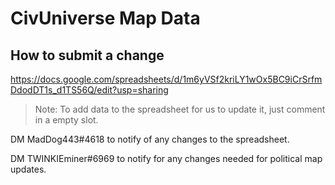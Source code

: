 CivUniverse Map Data
==========

## How to submit a change
https://docs.google.com/spreadsheets/d/1m6yVSf2kriLY1wOx5BC9iCrSrfmDdodDT1s_d1TS56Q/edit?usp=sharing
> Note: To add data to the spreadsheet for us to update it, just comment in a empty slot.

DM MadDog443#4618 to notify of any changes to the spreadsheet.

DM TWINKIEminer#6969 to notify for any changes needed for political map updates.
